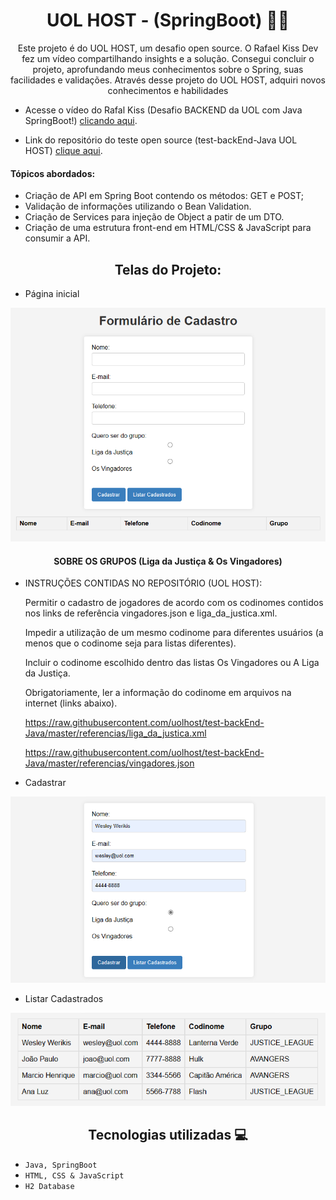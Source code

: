 <div align="center">
  <h1 style="border-bottom:none">UOL HOST - (SpringBoot) 👨‍💻</h1> 
  
   <p>Este projeto é do UOL HOST, um desafio open source. O Rafael Kiss Dev fez um vídeo compartilhando insights e a solução. Consegui concluir o projeto, aprofundando meus conhecimentos sobre o Spring, suas facilidades e validações. Através desse projeto do UOL HOST, adquiri novos conhecimentos e habilidades</p>
</div>

- Acesse o vídeo do Rafal Kiss (Desafio BACKEND da UOL com Java SpringBoot!) [clicando aqui](https://www.youtube.com/watch?v=uAge5qlxElI&t=604s).

- Link do repositório do teste open source (test-backEnd-Java UOL HOST) [clique aqui](https://github.com/uolhost/test-backEnd-Java).

<h4>Tópicos abordados:</h4>
  
   + Criação de API em Spring Boot contendo os métodos: GET e POST;
   + Validação de informações utilizando o Bean Validation.
   + Criação de Services para injeção de Object a patir de um DTO.
   + Criação de uma estrutura front-end em HTML/CSS & JavaScript para consumir a API.

<div align="center">
<h2>Telas do Projeto: </h2>
</div>

+ Página inicial


![Alt text](src/docs/img/image.png)

<div align="center">
  <h4 style="border-bottom:none">SOBRE OS GRUPOS (Liga da Justiça & Os Vingadores)</h4> 
</div>
  
+ INSTRUÇÕES CONTIDAS NO REPOSITÓRIO (UOL HOST):

   <p>
   Permitir o cadastro de jogadores de acordo com os codinomes contidos nos links de referência vingadores.json e liga_da_justica.xml.

   Impedir a utilização de um mesmo codinome para diferentes usuários (a menos que o codinome seja para listas diferentes).
   
   Incluir o codinome escolhido dentro das listas Os Vingadores ou A Liga da Justiça.
   
   Obrigatoriamente, ler a informação do codinome em arquivos na internet (links abaixo).
  
  https://raw.githubusercontent.com/uolhost/test-backEnd-Java/master/referencias/liga_da_justica.xml 
  
  https://raw.githubusercontent.com/uolhost/test-backEnd-Java/master/referencias/vingadores.json

   </p>

+ Cadastrar

![Alt text](src/docs/img/image-2.png)

+ Listar Cadastrados

![Alt text](src/docs/img/image-4.png)

<div align="center">
<h2>Tecnologias utilizadas 💻</h2>
</div>

- ``Java, SpringBoot``
- ``HTML, CSS & JavaScript``
- ``H2 Database``

<div align="center">
<h2></h2>
</div>